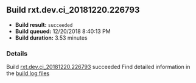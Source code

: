 ## Build rxt.dev.ci_20181220.226793
- **Build result:** `succeeded`
- **Build queued:** 12/20/2018 8:40:13 PM
- **Build duration:** 3.53 minutes
### Details
Build [rxt.dev.ci_20181220.226793](https://winappstudio.visualstudio.com/web/build.aspx?pcguid=a4ef43be-68ce-4195-a619-079b4d9834c2&builduri=vstfs%3a%2f%2f%2fBuild%2fBuild%2f26793) succeeded
Find detailed information in the [build log files](https://uwpctdiags.blob.core.windows.net/buildlogs/rxt.dev.ci_20181220.226793_logs.zip)
